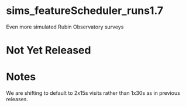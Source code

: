 # sims_featureScheduler_runs1.7
Even more simulated Rubin Observatory surveys


# Not Yet Released

# Notes

We are shifting to default to 2x15s visits rather than 1x30s as in previous releases. 
